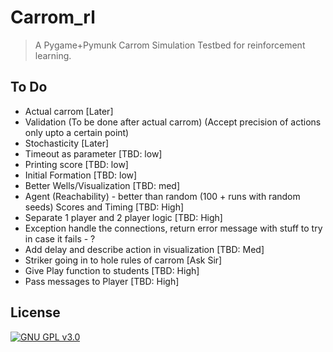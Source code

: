 # Carrom_rl
> A Pygame+Pymunk Carrom Simulation Testbed for reinforcement learning.

## To Do

- Actual carrom [Later]
- Validation (To be done after actual carrom) (Accept precision of actions only upto a certain point)
- Stochasticity [Later]
- Timeout as parameter [TBD: low]
- Printing score [TBD: low]
- Initial Formation [TBD: low]
- Better Wells/Visualization [TBD: med]
- Agent (Reachability) - better than random (100 + runs with random seeds) Scores and Timing [TBD: High]
- Separate 1 player and 2 player logic [TBD: High]
- Exception handle the connections, return error message with stuff to try in case it fails - ?
- Add delay and describe action in visualization [TBD: Med]
- Striker going in to hole rules of carrom [Ask Sir]
- Give Play function to students [TBD: High]
- Pass messages to Player [TBD: High]

## License

[![GNU GPL v3.0](http://www.gnu.org/graphics/gplv3-127x51.png)](http://www.gnu.org/licenses/gpl.html)
